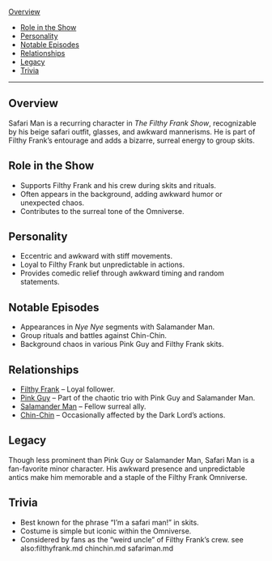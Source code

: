 [Overview](#overview)
- [Role in the Show](#role-in-the-show)
- [Personality](#personality)
- [Notable Episodes](#notable-episodes)
- [Relationships](#relationships)
- [Legacy](#legacy)
- [Trivia](#trivia)

---

## Overview
Safari Man is a recurring character in *The Filthy Frank Show*, recognizable by his beige safari outfit, glasses, and awkward mannerisms. He is part of Filthy Frank’s entourage and adds a bizarre, surreal energy to group skits.

## Role in the Show
- Supports Filthy Frank and his crew during skits and rituals.  
- Often appears in the background, adding awkward humor or unexpected chaos.  
- Contributes to the surreal tone of the Omniverse.  

## Personality
- Eccentric and awkward with stiff movements.  
- Loyal to Filthy Frank but unpredictable in actions.  
- Provides comedic relief through awkward timing and random statements.  

## Notable Episodes
- Appearances in *Nye Nye* segments with Salamander Man.  
- Group rituals and battles against Chin-Chin.  
- Background chaos in various Pink Guy and Filthy Frank skits.  

## Relationships
- [Filthy Frank](filthyfrank.md) – Loyal follower.  
- [Pink Guy](pinkguy.md) – Part of the chaotic trio with Pink Guy and Salamander Man.  
- [Salamander Man](salamanderman.md) – Fellow surreal ally.  
- [Chin-Chin](chinchin.md) – Occasionally affected by the Dark Lord’s actions.  

## Legacy
Though less prominent than Pink Guy or Salamander Man, Safari Man is a fan-favorite minor character. His awkward presence and unpredictable antics make him memorable and a staple of the Filthy Frank Omniverse.  

## Trivia
- Best known for the phrase “I’m a safari man!” in skits.  
- Costume is simple but iconic within the Omniverse.  
- Considered by fans as the “weird uncle” of Filthy Frank’s crew.
see also:filthyfrank.md chinchin.md safariman.md
